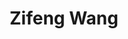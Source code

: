---
layout: page
title: Zifeng Wang
order: 2023-06
grad_date: 'July 2023'
lastname: Wang
description: PhD Graduate
importance: 1
category: work
current: false 
website: https://kingspencer.github.io/
position: Graduate
current_pos: Google
Thesis: Effective and Efficient Continual Learning
---